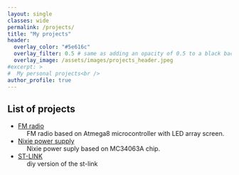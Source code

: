 ```yaml
---
layout: single
classes: wide
permalink: /projects/
title: "My projects"
header:
  overlay_color: "#5e616c"
  overlay_filter: 0.5 # same as adding an opacity of 0.5 to a black background
  overlay_image: /assets/images/projects_header.jpeg
#excerpt: >
#  My personal projects<br />
author_profile: true
---
```




## List of projects
* [FM radio](/projects/atmega_fm_radio) \
&nbsp;&nbsp;&nbsp;&nbsp;    FM radio based on Atmega8 microcontroller with LED array screen.
* [Nixie power supply](/projects/nixie_power_supply) \
&nbsp;&nbsp;&nbsp;&nbsp;    Nixie power suply based on MC34063A chip.
* [ST-LINK](/projects/st_link_v2) \
&nbsp;&nbsp;&nbsp;&nbsp;    diy version of the st-link
